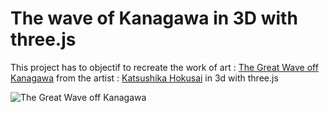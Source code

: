 # The wave of Kanagawa in 3D with **three.js**

This project has to objectif to recreate the work of art : [The Great Wave off Kanagawa](https://en.wikipedia.org/wiki/The_Great_Wave_off_Kanagawa)
from the artist : [Katsushika Hokusai](https://en.wikipedia.org/wiki/Hokusai)
in 3d with three.js

![The Great Wave off Kanagawa](https://upload.wikimedia.org/wikipedia/commons/thumb/a/a5/Tsunami_by_hokusai_19th_century.jpg/800px-Tsunami_by_hokusai_19th_century.jpg)

